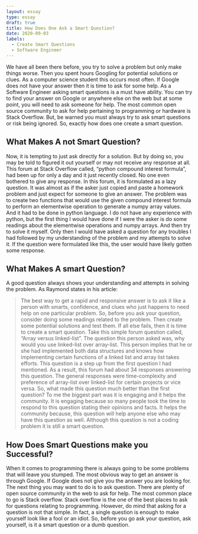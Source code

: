 ```yaml
---
layout: essay
type: essay
draft: true
title: How Does One Ask a Smart Question?
date: 2020-09-03
labels:
  - Create Smart Questions
  - Software Engineer
---
```


We have all been there before, you try to solve a problem but only make things worse. Then you spent hours Googling for potential solutions or clues. As a computer science student this occurs most often. If Google does not have your answer then it is time to ask for some help. As a Software Engineer asking smart questions is a must have ability. You can try to find your answer on Google or anywhere else on the web but at some point, you will need to ask someone for help. The most common open source community to ask for help pertaining to programming or hardware is Stack Overflow. But, be warned you must always try to ask smart questions or risk being ignored. So, exactly how does one create a smart question.

## What Makes A not Smart Question?
Now, it is tempting to just ask directly for a solution. But by doing so, you may be told to figured it out yourself or may not receive any response at all. This forum at Stack Overflow called, “python compound interest formula”, had been up for only a day and it just recently closed. No one even bothered to give any response. In this forum, it is formulated as a lazy question. It was almost as if the asker just copied and paste a homework problem and just expect for someone to give an answer. The problem was to create two functions that would use the given compound interest formula to perform an elementwise operation to generate a numpy array values. And it had to be done in python language. I do not have any experience with python, but the first thing I would have done if I were the asker is do some readings about the elementwise operations and numpy arrays. And then try to solve it myself. Only then I would have asked a question for any troubles I had followed by my understanding of the problem and my attempts to solve it. If the question were formulated like this, the user would have likely gotten some response.

## What Makes A smart Question?
A good question always shows your understanding and attempts in solving the problem. As Raymond states in his article: 
> The best way to get a rapid and responsive answer is to ask it like a person with smarts, confidence, and clues who just happens to need help on one particular problem.
So, before you ask your question, consider doing some readings related to the problem. Then create some potential solutions and test them. If all else fails, then it is time to create a smart question. Take this simple forum question called, “Array versus linked-list”. The question this person asked was, why would you use linked-list over array-list. This person implies that he or she had implemented both data structures and knows how implementing certain functions of a linked list and array list takes efforts. This question is a step up from the first question I had mentioned. As a result, this forum had about 34 responses answering this question. The general responses were time-complexity and preference of array-list over linked-list for certain projects or vice versa. So, what made this question much better than the first question? To me the biggest part was it is engaging and it helps the community. It is engaging because so many people took the time to respond to this question stating their opinions and facts. It helps the community because, this question will help anyone else who may have this question as well. Although this question is not a coding problem it is still a smart question.

## How Does Smart Questions make you Successful?
When it comes to programming there is always going to be some problems that will leave you stumped. The most obvious way to get an answer is through Google. If Google does not give you the answer you are looking for. The next thing you may want to do is to ask question. There are plenty of open source community in the web to ask for help. The most common place to go is Stack overflow. Stack overflow is the one of the best places to ask for questions relating to programming. However, do mind that asking for a question is not that simple. In fact, a single question is enough to make yourself look like a fool or an idiot. So, before you go ask your question, ask yourself, is it a smart question or a dumb question.  
	 

